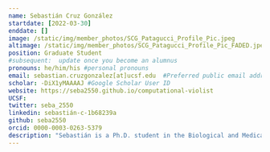 ```yaml
---
name: Sebastián Cruz González
startdate: [2022-03-30]
enddate: []
image: /static/img/member_photos/SCG_Patagucci_Profile_Pic.jpeg 
altimage: /static/img/member_photos/SCG_Patagucci_Profile_Pic_FADED.jpeg
position: Graduate Student
#subsequent:  update once you become an alumnus
pronouns: he/him/his #personal pronouns
email: sebastian.cruzgonzalez[at]ucsf.edu  #Preferred public email address
scholar: -DiX1yMAAAAJ #Google Scholar User ID
website: https://seba2550.github.io/computational-violist
UCSF: 
twitter: seba_2550
linkedin: sebastián-c-1b68239a
github: seba2550
orcid: 0000-0003-0263-5379
description: "Sebastián is a Ph.D. student in the Biological and Medical Informatics program and holds a B.S. in Molecular and Cell Biology from the University of Puerto Rico in Rio Piedras. He leverages electronic health record data for deep phenotyping and integrates these data with molecular datasets to characterize complex diseases with clinically heterogeneous presentations. Outside of the lab Sebastián is an amateur kitesurfer, a dedicated road cyclist, occassional literature and cinema enthusiast, and former violist."
---
```


